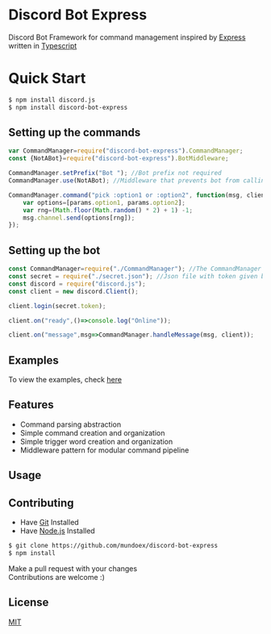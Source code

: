 # Discord Bot Express
Discord Bot Framework for command management inspired by [Express](https://www.npmjs.com/package/express) written in [Typescript](https://www.npmjs.com/package/typescript)

# Quick Start
```bash
$ npm install discord.js
$ npm install discord-bot-express
```

## Setting up the commands
```js
var CommandManager=require("discord-bot-express").CommandManager;
const {NotABot}=require("discord-bot-express").BotMiddleware;

CommandManager.setPrefix("Bot "); //Bot prefix not required
CommandManager.use(NotABot); //Middleware that prevents bot from calling itself

CommandManager.command("pick :option1 or :option2", function(msg, client, params){
    var options=[params.option1, params.option2];
    var rng=(Math.floor(Math.random() * 2) + 1) -1;
    msg.channel.send(options[rng]);
});

```

## Setting up the bot
```js
const CommandManager=require("./CommandManager"); //The CommandManager defined in the Setting up commands section
const secret = require("./secret.json"); //Json file with token given by discord
const discord = require("discord.js");
const client = new discord.Client();

client.login(secret.token);

client.on("ready",()=>console.log("Online"));

client.on("message",msg=>CommandManager.handleMessage(msg, client));
```
## Examples

  To view the examples, check [here](https://www.google.com) 

## Features

  * Command parsing abstraction
  * Simple command creation and organization
  * Simple trigger word creation and organization
  * Middleware pattern for modular command pipeline

## Usage

## Contributing
* Have [Git](https://git-scm.com/) Installed
* Have [Node.js](https://nodejs.org/en/) Installed

```bash
$ git clone https://github.com/mundoex/discord-bot-express
$ npm install
```
Make a pull request with your changes <br>
Contributions are welcome :)

## License
[MIT](LICENSE)